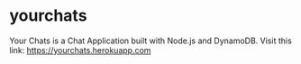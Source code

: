 # yourchats
Your Chats is a Chat Application built with Node.js and DynamoDB.
Visit this link: https://yourchats.herokuapp.com
